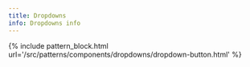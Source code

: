 ```yaml
---
title: Dropdowns
info: Dropdowns info
---
```


{% include pattern_block.html url='/src/patterns/components/dropdowns/dropdown-button.html' %}
